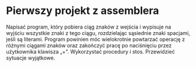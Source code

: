 # Pierwszy projekt z assemblera
Napisać program, który pobiera ciąg znaków z wejścia i wypisuje na wyjściu
wszystkie znaki z tego ciągu, rozdzielając sąsiednie znaki spacjami, jeśli są literami.
Program powinien móc wielokrotnie powtarzać operację z różnymi ciągami znaków
oraz zakończyć pracę po naciśnięciu przez użytkownika klawisza „+”. Wykorzystać
procedury i stos. Przewidzieć sytuacje wyjątkowe.
